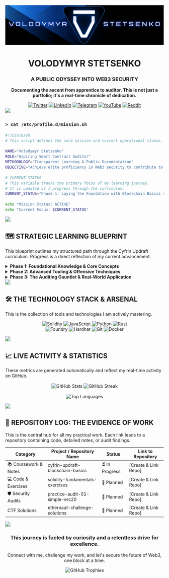 <div id="header" align="center">
  <!-- Main Banner Image -->
  <img src="https://raw.githubusercontent.com/VolodymyrStetsenko/VolodymyrStetsenko/main/baner.png" alt="Volodymyr Stetsenko Banner"/>
  
  <!-- Name and Title -->
  <h1 align="center">VOLODYMYR STETSENKO</h1>
  <h3 align="center">A PUBLIC ODYSSEY INTO WEB3 SECURITY</h3>
  
  <!-- Mission Statement -->
  <p align="center">
    <strong>Documenting the ascent from apprentice to auditor. This is not just a portfolio; it's a real-time chronicle of dedication.</strong>
  </p>
  
  <!-- Social Media Badges -->
  <div align="center">
    <a href="https://x.com/carstetsen" target="_blank"><img src="https://img.shields.io/badge/Twitter-1DA1F2?style=for-the-badge&logo=twitter&logoColor=white" alt="Twitter"/></a>
    <a href="https://www.linkedin.com/in/volodymyr-stetsenko-656014246/" target="_blank"><img src="https://img.shields.io/badge/LinkedIn-0077B5?style=for-the-badge&logo=linkedin&logoColor=white" alt="LinkedIn"/></a>
    <a href="https://t.me/Zero2Auditor" target="_blank"><img src="https://img.shields.io/badge/Telegram-2CA5E0?style=for-the-badge&logo=telegram&logoColor=white" alt="Telegram"/></a>
    <a href="https://www.youtube.com/@VolodymyrStetsenkoOfficial" target="_blank"><img src="https://img.shields.io/badge/YouTube-FF0000?style=for-the-badge&logo=youtube&logoColor=white" alt="YouTube"/></a>
    <a href="https://www.reddit.com/user/VStetsenko/" target="_blank"><img src="https://img.shields.io/badge/Reddit-FF4500?style=for-the-badge&logo=reddit&logoColor=white" alt="Reddit"/></a>
  </div>
</div>

<!-- Section Divider -->
<img src="https://user-images.githubusercontent.com/73097560/115834477-dbab4500-a447-11eb-908a-139a6edaec5c.gif">

### `> cat /etc/profile.d/mission.sh`

```bash
#!/bin/bash
# This script defines the core mission and current operational status.

NAME="Volodymyr Stetsenko"
ROLE="Aspiring Smart Contract Auditor"
METHODOLOGY="Transparent Learning & Public Documentation"
OBJECTIVE="Achieve elite proficiency in Web3 security to contribute to a safer decentralized ecosystem."

# CURRENT_STATUS
# This variable tracks the primary focus of my learning journey.
# It is updated as I progress through the curriculum.
CURRENT_STATUS="Phase 1: Laying the Foundation with Blockchain Basics via Cyfrin Updraft."

echo "Mission Status: ACTIVE"
echo "Current Focus: $CURRENT_STATUS"
```

<!-- Section Divider -->
<img src="https://user-images.githubusercontent.com/73097560/115834477-dbab4500-a447-11eb-908a-139a6edaec5c.gif">

## 🗺️ STRATEGIC LEARNING BLUEPRINT

This blueprint outlines my structured path through the Cyfrin Updraft curriculum. Progress is a direct reflection of my current advancement.

<details>
<summary><strong>Phase 1: Foundational Knowledge & Core Concepts</strong></summary>

| Course Title | Progress Bar | Status |
|--------------|-------------|--------|
| Blockchain Basics | [██░░░░░░░░] 20% | In Progress |
| Solidity & Smart Contracts | [░░░░░░░░░░] 0% | Planned |
| Ethereum Virtual Machine (EVM) | [░░░░░░░░░░] 0% | Planned |

</details>

<details>
<summary><strong>Phase 2: Advanced Tooling & Offensive Techniques</strong></summary>

| Course Title | Progress Bar | Status |
|--------------|-------------|--------|
| Foundry & Forge | [░░░░░░░░░░] 0% | Planned |
| Security Analysis with Slither | [░░░░░░░░░░] 0% | Planned |
| Fuzzing with Echidna | [░░░░░░░░░░] 0% | Planned |

</details>

<details>
<summary><strong>Phase 3: The Auditing Gauntlet & Real-World Application</strong></summary>

| Course Title | Progress Bar | Status |
|--------------|-------------|--------|
| Full Auditing Lifecycle | [░░░░░░░░░░] 0% | Planned |
| Capture The Flag (CTF) Arena | [░░░░░░░░░░] 0% | Planned |
| Gas Optimization Techniques | [░░░░░░░░░░] 0% | Planned |

</details>

<!-- Section Divider -->
<img src="https://user-images.githubusercontent.com/73097560/115834477-dbab4500-a447-11eb-908a-139a6edaec5c.gif">

## 🛠️ THE TECHNOLOGY STACK & ARSENAL

This is the collection of tools and technologies I am actively mastering.

<p align="center">
  <!-- Languages -->
  <img src="https://img.shields.io/badge/Solidity-363636?style=for-the-badge&logo=solidity&logoColor=white" alt="Solidity"/>
  <img src="https://img.shields.io/badge/JavaScript-F7DF1E?style=for-the-badge&logo=javascript&logoColor=black" alt="JavaScript"/>
  <img src="https://img.shields.io/badge/Python-3776AB?style=for-the-badge&logo=python&logoColor=white" alt="Python"/>
  <img src="https://img.shields.io/badge/Rust-000000?style=for-the-badge&logo=rust&logoColor=white" alt="Rust"/>
  <br>
  <!-- Tools & Frameworks -->
  <img src="https://img.shields.io/badge/Foundry-000000?style=for-the-badge&logo=foundry&logoColor=white" alt="Foundry"/>
  <img src="https://img.shields.io/badge/Hardhat-25292F?style=for-the-badge&logo=hardhat&logoColor=white" alt="Hardhat"/>
  <img src="https://img.shields.io/badge/Git-F05032?style=for-the-badge&logo=git&logoColor=white" alt="Git"/>
  <img src="https://img.shields.io/badge/Docker-2496ED?style=for-the-badge&logo=docker&logoColor=white" alt="Docker"/>
</p>

<!-- Section Divider -->
<img src="https://user-images.githubusercontent.com/73097560/115834477-dbab4500-a447-11eb-908a-139a6edaec5c.gif">

## 📈 LIVE ACTIVITY & STATISTICS

These metrics are generated automatically and reflect my real-time activity on GitHub.

<p align="center">
  <img align="center" src="https://github-readme-stats.vercel.app/api?username=VolodymyrStetsenko&show_icons=true&locale=en&theme=radical&count_private=true" alt="GitHub Stats" />
  <img align="center" src="https://github-readme-streak-stats.herokuapp.com/?user=VolodymyrStetsenko&theme=radical" alt="GitHub Streak" />
</p>

<p align="center">
  <img align="center" src="https://github-readme-stats.vercel.app/api/top-langs?username=VolodymyrStetsenko&show_icons=true&locale=en&layout=compact&theme=radical" alt="Top Languages" />
</p>

<!-- Section Divider -->
<img src="https://user-images.githubusercontent.com/73097560/115834477-dbab4500-a447-11eb-908a-139a6edaec5c.gif">

## 📂 REPOSITORY LOG: THE EVIDENCE OF WORK

This is the central hub for all my practical work. Each link leads to a repository containing code, detailed notes, or audit findings.

| Category | Project / Repository Name | Status | Link to Repository |
|----------|---------------------------|--------|--------------------|
| 📚 Coursework & Notes | cyfrin-updraft-blockchain-basics | ⏳ In Progress | [Create & Link Repo] |
| 💻 Code & Exercises | solidity-fundamentals-exercises | 📝 Planned | [Create & Link Repo] |
| 🛡️ Security Audits | practice-audit-01-simple-erc20 | 📝 Planned | [Create & Link Repo] |
| CTF Solutions | ethernaut-challenge-solutions | 📝 Planned | [Create & Link Repo] |

<!-- Section Divider -->
<img src="https://user-images.githubusercontent.com/73097560/115834477-dbab4500-a447-11eb-908a-139a6edaec5c.gif">

<div align="center">
  <h3>This journey is fueled by curiosity and a relentless drive for excellence.</h3>
  <p>Connect with me, challenge my work, and let's secure the future of Web3, one block at a time.</p>
  
  <!-- GitHub Trophies -->
  <img src="https://github-profile-trophy.vercel.app/?username=VolodymyrStetsenko&theme=radical&column=7&no-frame=true&no-bg=true" alt="GitHub Trophies"/>
</div>
